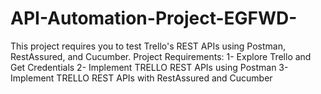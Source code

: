 # API-Automation-Project-EGFWD-
This project requires you to test Trello's REST APIs using Postman, RestAssured, and Cucumber.
Project Requirements:
1- Explore Trello and Get Credentials
2- Implement TRELLO REST APIs using Postman
3- Implement TRELLO REST APIs with RestAssured and Cucumber